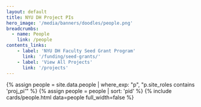 ```yaml
---
layout: default
title: NYU DH Project PIs
hero_image: '/media/banners/doodles/people.png'
breadcrumbs:
  - name: People
    link: /people
contents_links:
    - label: 'NYU DH Faculty Seed Grant Program'
      link: '/funding/seed-grants/'
    - label: 'View All Projects'
      link: '/projects'
---
```

<div class="container">
{% assign people = site.data.people | where_exp: "p", "p.site_roles contains 'proj_pi'" %}
{% assign people = people | sort: 'pid' %}
{% include cards/people.html data=people full_width=false %}
</div>